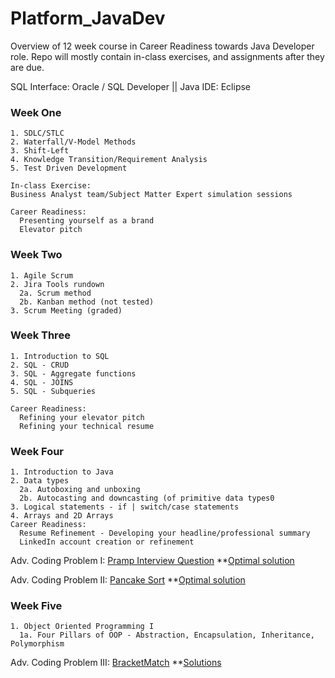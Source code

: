 # Platform_JavaDev
Overview of 12 week course in Career Readiness towards Java Developer role.
Repo will mostly contain in-class exercises, and assignments after they are due.

SQL Interface: Oracle / SQL Developer ||
Java IDE: Eclipse

### Week One
```
1. SDLC/STLC 
2. Waterfall/V-Model Methods
3. Shift-Left
4. Knowledge Transition/Requirement Analysis
5. Test Driven Development

In-class Exercise:
Business Analyst team/Subject Matter Expert simulation sessions

Career Readiness:
  Presenting yourself as a brand
  Elevator pitch
```
### Week Two
```
1. Agile Scrum
2. Jira Tools rundown
  2a. Scrum method
  2b. Kanban method (not tested)
3. Scrum Meeting (graded)
```
### Week Three
```
1. Introduction to SQL
2. SQL - CRUD
3. SQL - Aggregate functions
4. SQL - JOINS
5. SQL - Subqueries

Career Readiness:
  Refining your elevator pitch
  Refining your technical resume
```
### Week Four
```
1. Introduction to Java
2. Data types
  2a. Autoboxing and unboxing
  2b. Autocasting and downcasting (of primitive data types0
3. Logical statements - if | switch/case statements
4. Arrays and 2D Arrays
Career Readiness:
  Resume Refinement - Developing your headline/professional summary
  LinkedIn account creation or refinement
```
Adv. Coding Problem I: [Pramp Interview Question](InClassExercises/src/CodeChalleges/PrampInterviewQuestion.txt) **[Optimal solution](InClassExercises/src/CodeChallenges/PrampCodeChallenge.java) 

Adv. Coding Problem II: [Pancake Sort](InClassExercises/src/CodeChallenges/PancakeSort.txt) **[Optimal solution](InClassExercises/src/CodeChallenges/Pancake.java)
### Week Five
```
1. Object Oriented Programming I
  1a. Four Pillars of OOP - Abstraction, Encapsulation, Inheritance, Polymorphism

```
Adv. Coding Problem III: [BracketMatch](InClassExercises/src/CodeChallenges/BracketMatch.txt) **[Solutions](InClassExercises/src/CodeChallenges/BracketMatch.java)
